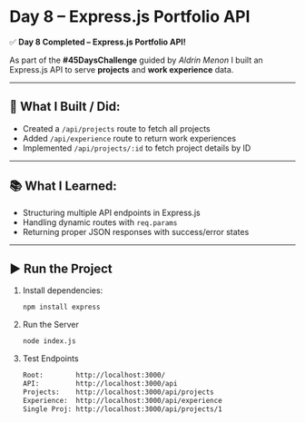 # Day 8 – Express.js Portfolio API  

✅ **Day 8 Completed – Express.js Portfolio API!**  

As part of the **#45DaysChallenge** guided by *Aldrin Menon* I built an Express.js API to serve **projects** and **work experience** data.  

---

## 🚀 What I Built / Did:  
- Created a `/api/projects` route to fetch all projects  
- Added `/api/experience` route to return work experiences  
- Implemented `/api/projects/:id` to fetch project details by ID  

---

## 📚 What I Learned:  
- Structuring multiple API endpoints in Express.js  
- Handling dynamic routes with `req.params`  
- Returning proper JSON responses with success/error states  

---

## ▶️ Run the Project  

1. Install dependencies:  
   ```bash
   npm install express

2. Run the Server
    ```bash
    node index.js

3. Test Endpoints
    ```bash
    Root:        http://localhost:3000/  
    API:         http://localhost:3000/api  
    Projects:    http://localhost:3000/api/projects  
    Experience:  http://localhost:3000/api/experience  
    Single Proj: http://localhost:3000/api/projects/1  
